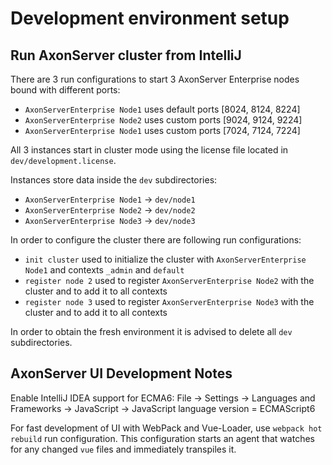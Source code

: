 # Development environment setup

## Run AxonServer cluster from IntelliJ
There are 3 run configurations to start 3 AxonServer Enterprise nodes bound with different ports: 
 * `AxonServerEnterprise Node1` uses default ports [8024, 8124, 8224]
 * `AxonServerEnterprise Node2` uses custom ports [9024, 9124, 9224]
 * `AxonServerEnterprise Node1` uses custom ports [7024, 7124, 7224]

All 3 instances start in cluster mode using the license file located in `dev/development.license`.

Instances store data inside the `dev` subdirectories:
 * `AxonServerEnterprise Node1` -> `dev/node1`
 * `AxonServerEnterprise Node2` -> `dev/node2`
 * `AxonServerEnterprise Node3` -> `dev/node3`
 
In order to configure the cluster there are following run configurations:
 * `init cluster` used to initialize the cluster with `AxonServerEnterprise Node1` and contexts `_admin` and `default`
 * `register node 2` used to register `AxonServerEnterprise Node2` with the cluster and to add it to all contexts
 * `register node 3` used to register `AxonServerEnterprise Node3` with the cluster and to add it to all contexts 
 
In order to obtain the fresh environment it is advised to delete all `dev` subdirectories.

## AxonServer UI Development Notes

Enable IntelliJ IDEA support for ECMA6:
File -> Settings -> Languages and Frameworks -> JavaScript -> JavaScript language version = ECMAScript6

For fast development of UI with WebPack and Vue-Loader, use `webpack hot rebuild` run configuration. 
This configuration starts an agent that watches for any changed `vue` files and immediately transpiles it.